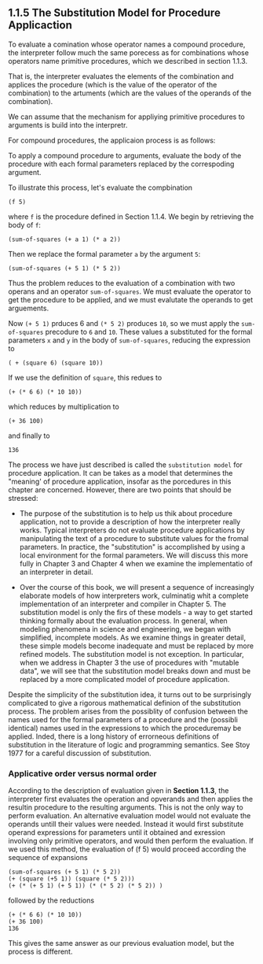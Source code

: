 ## 1.1.5 The Substitution Model for Procedure Applicaction

To evaluate a comination whose operator names a compound procedure, the interpreter follow much the same porecess as for combinations whose operators name primitive procedures, which we described in section 1.1.3.

That is, the interpreter evaluates the elements of the combination and applices the procedure (which is the value of the operator of the combination) to the artuments (which are the values of the operands of the combination).

We can assume that the mechanism for appliying primitive procedures to arguments is build into the interpretr. 

For compound procedures, the applicaion process is as follows:

To apply a compound procedure to arguments, evaluate the body of the procedure with each formal parameters replaced by the correspoding argument.

To illustrate this process, let's evaluate the compbination

```
(f 5)
```

where `f` is the procedure defined in Section 1.1.4. We begin by retrieving the body of `f`:

```
(sum-of-squares (+ a 1) (* a 2))
```

Then we replace the formal parameter `a` by the argument `5`:

```
(sum-of-squares (+ 5 1) (* 5 2))
```

Thus the problem reduces to the evaluation of a combination with two operans and an operator `sum-of-squares`.
We must evaluate the operator to get the procedure to be applied, and we must evalutate the operands to get arguements.

Now `(+ 5 1)` prduces 6 and `(* 5 2)` produces `10`, so we must apply the `sum-of-squares` precodure to `6` and `10`. These values a substituted for the formal parameters `x` and `y` in the body of `sum-of-squares`, reducing the expression to

```
( + (square 6) (square 10))
```

If we use the definition of `square`, this redues to

```
(+ (* 6 6) (* 10 10))
```

which reduces by multiplication to 

```
(+ 36 100)
```

and finally to

```
136
```

The process we have just described is called the `substitution model` for procedure application.
It can be takes as a model that determines the "meaning' of procedure application, insofar as the porcedures in this chapter are concerned.
However, there are two points that should be stressed:

- The purpose of the substitution is to help us thik about procedure application, not to provide a description of how the interpreter really works. Typical interpreters do not evaluate procedure applications by manipulating the text of a procedure to substitute values for the fromal parameters. In practice, the "substitution" is accomplished by using a local environment for the formal parameters. We will discuss this more fully in Chapter 3 and Chapter 4 when we examine the implementatio of an interpreter in detail.

- Over the course of this book, we will present a sequence of increasingly elaborate models of how interpreters work, culminatig whit a complete implementation of an interpreter and compiler in Chapter 5. The substitution model is only the firs of these models - a way to get started thinking formally about the evaluation process. In general, when modeling phenomena in science and engineering, we began with simplified, incomplete models. As we examine things in greater detail, these simple models become inadequate and must be replaced by more refined models. The substitution model is not exception. In particular, when we address in Chapter 3 the use of procedures with "mutable data", we will see that the substitution model breaks down and must be replaced by a more complicated model of procedure application.

Despite the simplicity of the substitution idea, it turns out to be surprisingly complicated to give a rigorous mathematical definion of the substitution process. The problem arises from the possiblity of confusion between the names used for the formal parameters of a procedure and the (possibli identical) names used in the expressions to which the proceduremay be applied. Inded, there is a long history of errorneous definitions of substitution in the literature of logic and programming semantics. See Stoy 1977 for a careful discussion of substitution.

### Applicative order versus normal order

According to the description of evaluation given in **Section 1.1.3**, the interpreter first evaluates the operation and opverands and then applies the resultin procedure to the resulting arguments.
This is not the only way to perform evaluation.
An alternative evaluation model would not evaluate the operands untill their values were needed.
Instead it would first substitute operand expressions for parameters until it obtained and exression involving only primitive operators, and would then perform the evaluation.
If we used this method, the evaluation of (f 5) would proceed according the sequence of expansions

```
(sum-of-squares (+ 5 1) (* 5 2))
(+ (square (+5 1)) (square (* 5 2)))
(+ (* (+ 5 1) (+ 5 1)) (* (* 5 2) (* 5 2)) )
```

followed by the reductions

```
(+ (* 6 6) (* 10 10))
(+ 36 100)
136
```

This gives the same answer as our previous evaluation model, but the process is different.

